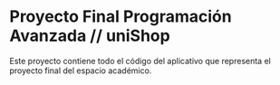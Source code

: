# Proyecto Final Programación Avanzada // uniShop

Este proyecto contiene todo el código del aplicativo que representa el proyecto final del espacio académico.
